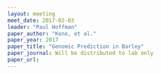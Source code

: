 ```yaml
---
layout: meeting
meet_date: 2017-02-03
leader: "Paul Hoffman"
paper_author: "Kono, et al."
paper_year: 2017
paper_title: "Genomic Prediction in Barley"
paper_journal: Will be distributed to lab only
paper_url:
---
```


